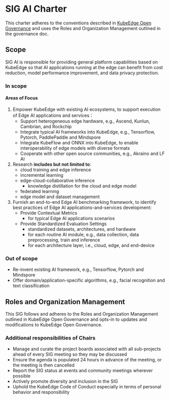 # SIG AI Charter

This charter adheres to the conventions described in [KubeEdge Open Governance](https://github.com/kubeedge/community/blob/master/GOVERNANCE.md) and uses the Roles and Organization Management outlined in the governance doc.

## Scope

SIG AI is responsible for providing general platform capabilities based on KubeEdge so that AI applications running at the edge can benefit from cost reduction, model performance improvement, and data privacy protection.
    
### In scope
#### Areas of Focus
1. Empower KubeEdge with existing AI ecosystems, to support execution of Edge AI applications and services：
    - Support heterogeneous edge hardware, e.g., Ascend, Kunlun, Cambrian, and Rockchip
    - Integrate typical AI frameworks into KubeEdge, e.g., Tensorflow, Pytorch, PaddlePaddle and Mindspore 
    - Integrate KubeFlow and ONNX into KubeEdge, to enable interoperability of edge models with diverse formats
    - Cooperate with other open source communities, e.g., Akraino and LF AI
1. Research **includes but not limited to**:
    - cloud training and edge inference
    - incremental learning
    - edge-cloud-collaborative inference
        - knowledge distillation for the cloud and edge model
    - federated learning 
    - edge model and dataset management
1. Furnish an end-to-end Edge AI benchmarking framework, to identify best practices of Edge AI applications-and-services development:
    - Provide Contextual Metrics
        - for typical Edge AI applications scenarios
    - Provide Standardized Evaluation Settings
        - standardized datasets, architectures, and hardware
        - for each routine AI module, e.g., data collection, data preprocessing, train and inference 
        - for each architecture layer, i.e., cloud, edge, and end-device 
### Out of scope
   - Re-invent existing AI framework, e.g., Tensorflow, Pytorch and Mindspore
   - Offer domain/application-specific algorithms, e.g., facial recognition and text classification


## Roles and Organization Management

This SIG follows and adheres to the Roles and Organization Management outlined in KubeEdge Open Governance and opts-in to updates and modifications to KubeEdge Open Governance.

### Additional responsibilities of Chairs

- Manage and curate the project boards associated with all sub-projects ahead of every SIG meeting so they may be discussed
- Ensure the agenda is populated 24 hours in advance of the meeting, or the meeting is then cancelled
- Report the SIG status at events and community meetings wherever possible
- Actively promote diversity and inclusion in the SIG
- Uphold the KubeEdge Code of Conduct especially in terms of personal behavior and responsibility